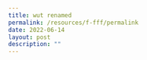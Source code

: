 ```yaml
---
title: wut renamed
permalink: /resources/f-fff/permalink
date: 2022-06-14
layout: post
description: ""
---
```







